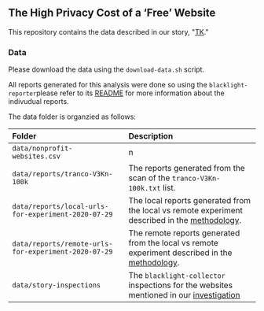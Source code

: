 ## The High Privacy Cost of a ‘Free’ Website

This repository contains the data described in our story, "[TK](https://themarkup.org/)."

### Data

Please download the data using the `download-data.sh` script.

All reports generated for this analysis were done so using the `blacklight-reporter`please refer to its [README](https://github.com/the-markup/blacklight-reporter) for more information about the indivudual reports.

The data folder is organzied as follows:<br>

| Folder                                               | Description                                                                                                                                                                                              |
| :--------------------------------------------------- | :------------------------------------------------------------------------------------------------------------------------------------------------------------------------------------------------------- |
| `data/nonprofit-websites.csv`                          | n                                                                                              |
| `data/reports/tranco-V3Kn-100k`                      | The reports generated from the scan of the `tranco-V3Kn-100k.txt` list.                                                                                                                                  |
| `data/reports/local-urls-for-experiment-2020-07-29`  | The local reports generated from the local vs remote experiment described in the [methodology](https://themarkup.org/blacklight/2020/09/22/how-we-built-a-real-time-privacy-inspector#limitations).      |
| `data/reports/remote-urls-for-experiment-2020-07-29` | The remote reports generated from the local vs remote experiment described in the [methodology](https://themarkup.org/blacklight/2020/09/22/how-we-built-a-real-time-privacy-inspector#limitations).     |
| `data/story-inspections`                             | The `blacklight-collector` inspections for the websites mentioned in our [investigation](https://themarkup.org/blacklight/2020/09/22/blacklight-tracking-advertisers-digital-privacy-sensitive-websites) |
